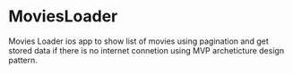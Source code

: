# MoviesLoader
Movies Loader ios app to show list of movies using pagination and get stored data if there is no internet connetion using MVP archeticture design pattern.
